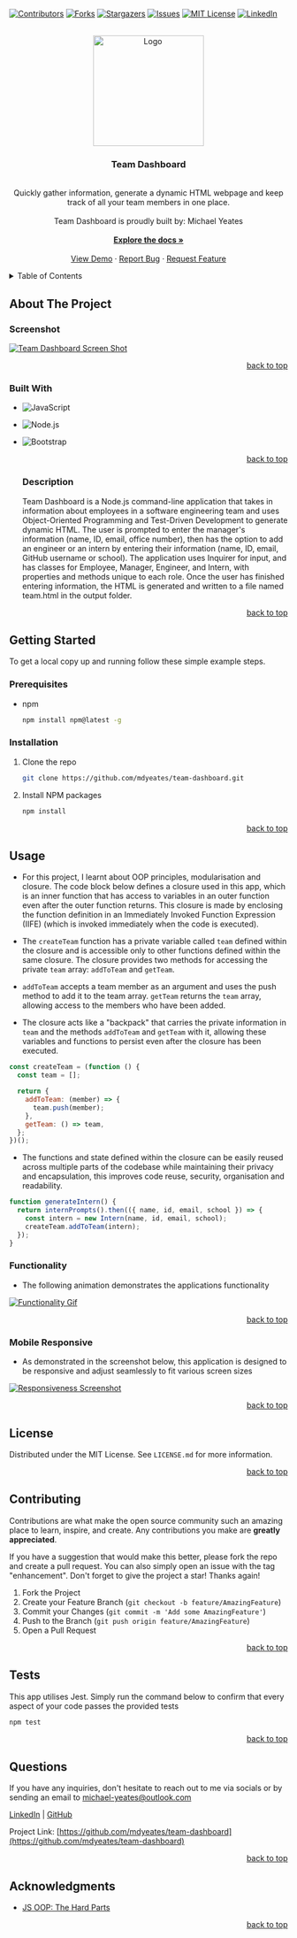 <a name="readme-top"></a>

  <!-- PROJECT SHIELDS -->

[![Contributors][contributors-shield]][contributors-url]
[![Forks][forks-shield]][forks-url]
[![Stargazers][stars-shield]][stars-url]
[![Issues][issues-shield]][issues-url]
[![MIT License][license-shield]][license-url]
[![LinkedIn][linkedin-shield]][linkedin-url]

  <!-- PROJECT LOGO -->

  <br />
  <div align="center">
    <a href="https://github.com/mdyeates/team-dashboard">
      <img src="assets/images/logo.jpeg" alt="Logo" width="" height="200">
    </a>
    <h3 align="center">Team Dashboard</h3>
    <p align="center">
    <br/>
    Quickly gather information, generate a dynamic HTML webpage and keep track of all your team members in one place.
    <br/>
      <br/>
      Team Dashboard is proudly built by: Michael Yeates
      <br/>
      <br/>
      <a href="https://github.com/mdyeates/team-dashboard"><strong>Explore the docs »</strong></a>
      <br/>
      <br/>
      <a href="https://drive.google.com/file/d/1_atUXTM-L9r4NccsrPaaWqPyNu37ftwH/view">View Demo</a>
      ·
      <a href="https://github.com/mdyeates/team-dashboard/issues">Report Bug</a>
      ·
      <a href="https://github.com/mdyeates/team-dashboard/issues">Request Feature</a>
    </p>
  </div>
  
  <!-- TABLE OF CONTENTS -->

  <details>
    <summary>Table of Contents</summary>
    <ol>
      <li>
        <a href="#about-the-project">About The Project</a>
        <ul>
          <li><a href="#screenshot">Screenshot</a></li>
          <li><a href="#built-with">Built With</a></li>
          <li><a href="#description">Description</a></li>
        </ul>
      </li>
      <li>
          <a href="#getting-started">Getting Started</a>
        <ul>
          <li><a href="#prerequisites">Prerequisites</a></li>
          <li><a href="#installation">Installation</a></li>
        </ul>
      </li>
      <li>
          <a href="#usage">Usage</a>
        <ul>
          <li><a href="#functionality">Functionality</a></li>
          <li><a href="#mobile-responsive">Mobile Responsive</a></li>
        </ul>
      </li>
      <li><a href="#license">License</a></li>
      <li><a href="#contributing">Contributing</a></li>
      <li><a href="#tests">Tests</a></li>
      <li><a href="#questions">Questions</a></li>
      <li><a href="#acknowledgments">Acknowledgments</a></li>
    </ol>
  </details>
  
  <!-- ABOUT THE PROJECT -->
  
  ## About The Project
  
  ### Screenshot
  
  [![Team Dashboard Screen Shot][product-screenshot]](https://drive.google.com/file/d/1_atUXTM-L9r4NccsrPaaWqPyNu37ftwH/view)
  
  <p align="right"><a href="#readme-top">back to top</a></p>
  
  ### Built With
  
  - ![JavaScript](https://img.shields.io/badge/JavaScript-20232A?style=for-the-badge&logo=JavaScript&logoColor=FCDD32)

- ![Node.js](https://img.shields.io/badge/Node.js-376e05?style=for-the-badge&logo=Node.js&logoColor=white)

- ![Bootstrap](https://img.shields.io/badge/Bootstrap-563D7C?style=for-the-badge&logo=Bootstrap&logoColor=white)

  <p align="right"><a href="#readme-top">back to top</a></p>

  ### Description

  Team Dashboard is a Node.js command-line application that takes in information about employees in a software engineering team and uses Object-Oriented Programming and Test-Driven Development to generate dynamic HTML. The user is prompted to enter the manager's information (name, ID, email, office number), then has the option to add an engineer or an intern by entering their information (name, ID, email, GitHub username or school). The application uses Inquirer for input, and has classes for Employee, Manager, Engineer, and Intern, with properties and methods unique to each role. Once the user has finished entering information, the HTML is generated and written to a file named team.html in the output folder.

  <p align="right"><a href="#readme-top">back to top</a></p>

<!-- GETTING STARTED -->

## Getting Started

To get a local copy up and running follow these simple example steps.

### Prerequisites

- npm
  ```sh
  npm install npm@latest -g
  ```

### Installation

1. Clone the repo
   ```sh
   git clone https://github.com/mdyeates/team-dashboard.git
   ```
2. Install NPM packages
   ```sh
   npm install
   ```

  <p align="right"><a href="#readme-top">back to top</a></p>
  
  <!-- USAGE EXAMPLES -->
  
  ## Usage

- For this project, I learnt about OOP principles, modularisation and closure. The code block below defines a closure used in this app, which is an inner function that has access to variables in an outer function even after the outer function returns. This closure is made by enclosing the function definition in an Immediately Invoked Function Expression (IIFE) (which is invoked immediately when the code is executed).

- The `createTeam` function has a private variable called `team` defined within the closure and is accessible only to other functions defined within the same closure. The closure provides two methods for accessing the private `team` array: `addToTeam` and `getTeam`.

- `addToTeam` accepts a team member as an argument and uses the push method to add it to the team array. `getTeam` returns the `team` array, allowing access to the members who have been added.

- The closure acts like a "backpack" that carries the private information in `team` and the methods `addToTeam` and `getTeam` with it, allowing these variables and functions to persist even after the closure has been executed.

```js
const createTeam = (function () {
  const team = [];

  return {
    addToTeam: (member) => {
      team.push(member);
    },
    getTeam: () => team,
  };
})();
```

- The functions and state defined within the closure can be easily reused across multiple parts of the codebase while maintaining their privacy and encapsulation, this improves code reuse, security, organisation and readability.

```js
function generateIntern() {
  return internPrompts().then(({ name, id, email, school }) => {
    const intern = new Intern(name, id, email, school);
    createTeam.addToTeam(intern);
  });
}
```

### Functionality

- The following animation demonstrates the applications functionality

[![Functionality Gif][functionality-gif]](https://drive.google.com/file/d/1_atUXTM-L9r4NccsrPaaWqPyNu37ftwH/view)

<p align="right"><a href="#readme-top">back to top</a></p>

### Mobile Responsive

- As demonstrated in the screenshot below, this application is designed to be responsive and adjust seamlessly to fit various screen sizes

[![Responsiveness Screenshot][responsive-screenshot]](https://drive.google.com/file/d/1_atUXTM-L9r4NccsrPaaWqPyNu37ftwH/view)

<p align="right"><a href="#readme-top">back to top</a></p>

<!-- LICENSE -->

## License

Distributed under the MIT License. See `LICENSE.md` for more information.

<p align="right"><a href="#readme-top">back to top</a></p>

<!-- CONTRIBUTING -->

## Contributing

Contributions are what make the open source community such an amazing place to learn, inspire, and create. Any contributions you make are **greatly appreciated**.

If you have a suggestion that would make this better, please fork the repo and create a pull request. You can also simply open an issue with the tag "enhancement".
Don't forget to give the project a star! Thanks again!

1. Fork the Project
2. Create your Feature Branch (`git checkout -b feature/AmazingFeature`)
3. Commit your Changes (`git commit -m 'Add some AmazingFeature'`)
4. Push to the Branch (`git push origin feature/AmazingFeature`)
5. Open a Pull Request

<p align="right"><a href="#readme-top">back to top</a></p>

<!-- TESTS -->

## Tests

This app utilises Jest. Simply run the command below to confirm that every aspect of your code passes the provided tests

```sh
npm test
```

  <p align="right"><a href="#readme-top">back to top</a></p>
  
  <!-- QUESTIONS -->
  
  ## Questions

If you have any inquiries, don't hesitate to reach out to me via socials or by sending an email to <a href="mailto:michael-yeates@outlook.com">michael-yeates@outlook.com</a>

<a href="https://www.linkedin.com/in/mdyeates/">LinkedIn</a> | <a href="https://github.com/mdyeates/">GitHub</a>

Project Link: [https://github.com/mdyeates/team-dashboard](https://github.com/mdyeates/team-dashboard)

  <p align="right"><a href="#readme-top">back to top</a></p>
  
  <!-- ACKNOWLEDGMENTS -->
  
  ## Acknowledgments

- [JS OOP: The Hard Parts](https://www.youtube.com/watch?v=aAAS9cEuFYI)

  <p align="right"><a href="#readme-top">back to top</a></p>

  <!-- MARKDOWN LINKS & IMAGES -->

[contributors-shield]: https://img.shields.io/github/contributors/mdyeates/team-dashboard.svg?style=for-the-badge
[contributors-url]: https://github.com/mdyeates/team-dashboard/graphs/contributors
[forks-shield]: https://img.shields.io/github/forks/mdyeates/team-dashboard.svg?style=for-the-badge
[forks-url]: https://github.com/mdyeates/team-dashboard/network/members
[stars-shield]: https://img.shields.io/github/stars/mdyeates/team-dashboard.svg?style=for-the-badge
[stars-url]: https://github.com/mdyeates/team-dashboard/stargazers
[issues-shield]: https://img.shields.io/github/issues/mdyeates/team-dashboard.svg?style=for-the-badge
[issues-url]: https://github.com/mdyeates/team-dashboard/issues
[license-shield]: https://img.shields.io/github/license/mdyeates/team-dashboard.svg?style=for-the-badge
[license-url]: https://github.com/mdyeates/team-dashboard/blob/main/LICENSE
[linkedin-shield]: https://img.shields.io/badge/-LinkedIn-black.svg?style=for-the-badge&logo=linkedin&colorB=555
[linkedin-url]: https://linkedin.com/in/mdyeates

  <!-- UPDATE PLACEHOLDER IMAGES HERE -->

[product-screenshot]: assets/images/screenshot.png
[functionality-gif]: assets/images/functionality.gif
[responsive-screenshot]: assets/images/mobile-screenshot.png
